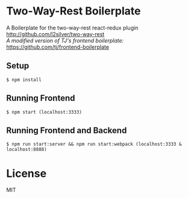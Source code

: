 # Two-Way-Rest Boilerplate
A Boilerplate for the two-way-rest react-redux plugin
http://github.com/l2silver/two-way-rest  
*A modified version of TJ's frontend boilerplate:*
https://github.com/tj/frontend-boilerplate

## Setup

```
$ npm install
```

## Running Frontend

```
$ npm start (localhost:3333)
```

## Running Frontend and Backend

```
$ npm run start:server && npm run start:webpack (localhost:3333 & localhost:8888)
```
# License

MIT  


